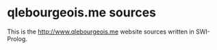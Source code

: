 # qlebourgeois.me sources

This is the http://www.qlebourgeois.me website sources written in SWI-Prolog.
